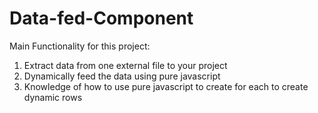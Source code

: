 # Data-fed-Component

Main Functionality for this project:
1) Extract data from one external file to your project 
2) Dynamically feed the data using pure javascript 
3) Knowledge of how to use pure javascript to create for each to create dynamic rows
